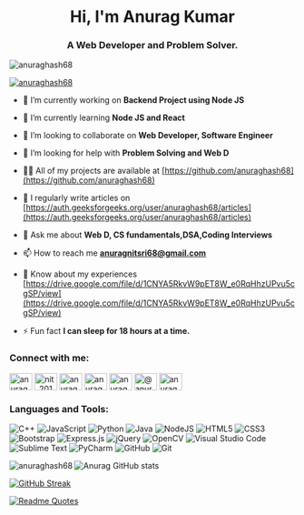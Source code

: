 <h1 align="center">Hi, I'm Anurag Kumar</h1>
<h3 align="center">A Web Developer and Problem Solver.</h3>

<p align="left"> <img src="https://komarev.com/ghpvc/?username=anuraghash68&label=Profile%20views&color=0e75b6&style=flat" alt="anuraghash68" /> </p>

<p align="left"> <a href="https://github.com/ryo-ma/github-profile-trophy"><img src="https://github-profile-trophy.vercel.app/?username=anuraghash68" alt="anuraghash68" /></a> </p>

- 🔭 I’m currently working on **Backend Project using Node JS**

- 🌱 I’m currently learning **Node JS and React**

- 👯 I’m looking to collaborate on **Web Developer, Software Engineer**

- 🤝 I’m looking for help with **Problem Solving and Web D**

- 👨‍💻 All of my projects are available at [https://github.com/anuraghash68](https://github.com/anuraghash68)

- 📝 I regularly write articles on [https://auth.geeksforgeeks.org/user/anuraghash68/articles](https://auth.geeksforgeeks.org/user/anuraghash68/articles)

- 💬 Ask me about **Web D, CS fundamentals,DSA,Coding Interviews**

- 📫 How to reach me **anuragnitsri68@gmail.com**

- 📄 Know about my experiences [https://drive.google.com/file/d/1CNYA5RkvW9pET8W_e0RqHhzUPvu5cgSP/view](https://drive.google.com/file/d/1CNYA5RkvW9pET8W_e0RqHhzUPvu5cgSP/view)

- ⚡ Fun fact **I can sleep for 18 hours at a time.**

<h3 align="left">Connect with me:</h3>
<p align="left">
<a href="https://linkedin.com/in/anuraghash68" target="blank"><img align="center" src="https://raw.githubusercontent.com/rahuldkjain/github-profile-readme-generator/master/src/images/icons/Social/linked-in-alt.svg" alt="anuraghash68" height="30" width="40" /></a>
<a href="https://www.codechef.com/users/nit_2016" target="blank"><img align="center" src="https://cdn.jsdelivr.net/npm/simple-icons@3.1.0/icons/codechef.svg" alt="nit_2016" height="30" width="40" /></a>
<a href="https://www.hackerrank.com/anuragnitsgr" target="blank"><img align="center" src="https://raw.githubusercontent.com/rahuldkjain/github-profile-readme-generator/master/src/images/icons/Social/hackerrank.svg" alt="anuragnitsgr" height="30" width="40" /></a>
<a href="https://codeforces.com/profile/anuraghash68" target="blank"><img align="center" src="https://cdn.jsdelivr.net/npm/simple-icons@3.0.1/icons/codeforces.svg" alt="anuraghash68" height="30" width="40" /></a>
<a href="https://www.leetcode.com/anuraghash68" target="blank"><img align="center" src="https://raw.githubusercontent.com/rahuldkjain/github-profile-readme-generator/master/src/images/icons/Social/leet-code.svg" alt="anuraghash68" height="30" width="40" /></a>
<a href="https://www.hackerearth.com/@anurag686" target="blank"><img align="center" src="https://raw.githubusercontent.com/rahuldkjain/github-profile-readme-generator/master/src/images/icons/Social/hackerearth.svg" alt="@anurag686" height="30" width="40" /></a>
<a href="https://auth.geeksforgeeks.org/user/anuraghash68" target="blank"><img align="center" src="https://raw.githubusercontent.com/rahuldkjain/github-profile-readme-generator/master/src/images/icons/Social/geeks-for-geeks.svg" alt="anuraghash68" height="30" width="40" /></a>
</p>

<h3 align="left">Languages and Tools:</h3>
<div>
<img alt="C++" src="https://img.shields.io/badge/c++-%2300599C.svg?style=for-the-badge&logo=c%2B%2B&logoColor=white"/>
<img alt="JavaScript" src="https://img.shields.io/badge/javascript-%23323330.svg?style=for-the-badge&logo=javascript&logoColor=%23F7DF1E"/>
<img alt="Python" src="https://img.shields.io/badge/python-%2314354C.svg?style=for-the-badge&logo=python&logoColor=white"/>
<img alt="Java" src="https://img.shields.io/badge/java-%23ED8B00.svg?style=for-the-badge&logo=java&logoColor=white"/>
<img alt="NodeJS" src="https://img.shields.io/badge/node.js-%2343853D.svg?style=for-the-badge&logo=node-dot-js&logoColor=white"/>
<img alt="HTML5" src="https://img.shields.io/badge/html5-%23E34F26.svg?style=for-the-badge&logo=html5&logoColor=white"/>
<img alt="CSS3" src="https://img.shields.io/badge/css3-%231572B6.svg?style=for-the-badge&logo=css3&logoColor=white"/>
<img alt="Bootstrap" src="https://img.shields.io/badge/bootstrap-%23563D7C.svg?style=for-the-badge&logo=bootstrap&logoColor=white"/>
<img alt="Express.js" src="https://img.shields.io/badge/express.js-%23404d59.svg?style=for-the-badge&logo=express&logoColor=%2361DAFB"/>
<img alt="jQuery" src="https://img.shields.io/badge/jquery-%230769AD.svg?style=for-the-badge&logo=jquery&logoColor=white"/>
<img alt="OpenCV" src="https://img.shields.io/badge/opencv-%23white.svg?style=for-the-badge&logo=opencv&logoColor=white"/>
<img alt="Visual Studio Code" src="https://img.shields.io/badge/VisualStudioCode-0078d7.svg?style=for-the-badge&logo=visual-studio-code&logoColor=white"/>
<img alt="Sublime Text" src="https://img.shields.io/badge/sublime_text-%23575757.svg?style=for-the-badge&logo=sublime-text&logoColor=important"/>
<img alt="PyCharm" src="https://img.shields.io/badge/pycharm-143?style=for-the-badge&logo=pycharm&logoColor=black&color=black&labelColor=green"/>
<img alt="GitHub" src="https://img.shields.io/badge/github-%23121011.svg?style=for-the-badge&logo=github&logoColor=white"/>
<img alt="Git" src="https://img.shields.io/badge/git-%23F05033.svg?style=for-the-badge&logo=git&logoColor=white"/>
  </div>

<div>

<img align="left" src="https://github-readme-stats.vercel.app/api/top-langs?username=anuraghash68&show_icons=true&locale=en&layout=compact" alt="anuraghash68" />
  
![Anurag GitHub stats](https://github-readme-stats.vercel.app/api?username=anuraghash68&show_icons=true&theme=dark)
  
[![GitHub Streak](http://github-readme-streak-stats.herokuapp.com?user=anuraghash68&theme=earth)](https://git.io/streak-stats)

  </div>

[![Readme Quotes](https://quotes-github-readme.vercel.app/api?type=horizontal)](https://github.com/piyushsuthar/github-readme-quotes)

